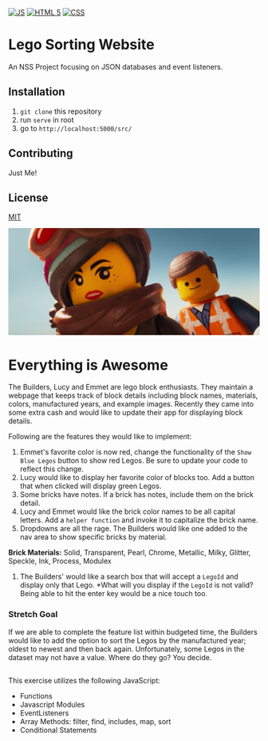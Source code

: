 [![JS](https://img.shields.io/badge/javascript%20-%23323330.svg?&style=for-the-badge&logo=javascript&logoColor=%23F7DF1E)](#)
[![HTML 5](https://img.shields.io/badge/html5-%23E34F26.svg?style=for-the-badge&logo=html5&logoColor=white)](#)
[![CSS](https://img.shields.io/badge/css3-%231572B6.svg?style=for-the-badge&logo=css3&logoColor=white)](#)
# Lego Sorting Website
An NSS Project focusing on JSON databases and event listeners.

## Installation
1. `git clone` this repository
2. run `serve` in root
4. go to `http://localhost:5000/src/`

## Contributing
Just Me!

## License
[MIT](https://choosealicense.com/licenses/mit/)

![Lucy and Emmet](builders.jpg)
# Everything is Awesome

 The Builders, Lucy and Emmet are lego block enthusiasts. They maintain a webpage that keeps track of block details including block names, materials, colors, manufactured years, and example images. Recently they came into some extra cash and would like to update their app for displaying block details.

Following are the features they would like to implement:
1. Emmet's favorite color is now red, change the functionality of the `Show Blue Legos` button to show red Legos. Be sure to update your code to reflect this change.
1. Lucy would like to display her favorite color of blocks too. Add a button that when clicked will display green Legos.
1. Some bricks have notes. If a brick has notes, include them on the brick detail.
1. Lucy and Emmet would like the brick color names to be all capital letters. Add a `helper function` and invoke it to capitalize the brick name.
1. Dropdowns are all the rage. The Builders would like one added to the nav area to show specific bricks by material.

**Brick Materials:**
Solid, Transparent, Pearl, Chrome, Metallic, Milky, Glitter, Speckle, Ink, Process,
Modulex

1. The Builders' would like a search box that will accept a `LegoId` and display only that Lego. *What will you display if the `LegoId` is not valid? Being able to hit the enter key would be a nice touch too.


### Stretch Goal
If we are able to complete the feature list within budgeted time, the Builders would like to add the option to sort the Legos by the manufactured year; oldest to newest and then back again. Unfortunately, some Legos in the dataset may not have a value. Where do they go? You decide.


##
This exercise utilizes the following JavaScript:

* Functions
* Javascript Modules
* EventListeners
* Array Methods: filter, find, includes, map, sort
* Conditional Statements
